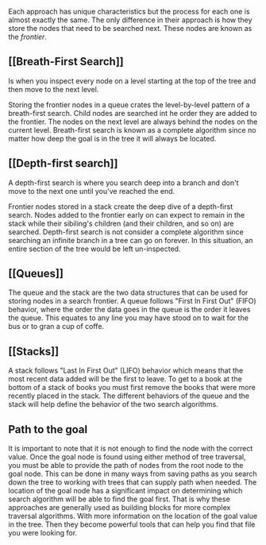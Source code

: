 Each approach has unique characteristics but the process for each one is almost exactly the same. The only difference in their approach is how they store the nodes that need to be searched next. These nodes are known as the *frontier*.
## [[Breath-First Search]]

Is when you inspect every node on a level starting at the top of the tree and then move to the next level.

Storing the frontier nodes in a queue crates the level-by-level pattern of a breath-first search. Child nodes are searched int he order they are added to the frontier. The nodes on the next level are always behind the nodes on the current level. Breath-first search is known as a complete algorithm since no matter how deep the goal is in the tree it will always be located.
## [[Depth-first search]]
A depth-first search is where you search deep into a branch and don't move to the next one until you've reached the end.

Frontier nodes stored in a stack create the deep dive of a depth-first search. Nodes added to the frontier early on can expect to remain in the stack while their sibiling's children (and their children, and so on) are searched. Depth-first search is not consider a complete algorithm since searching an infinite branch in a tree can go on forever. In this situation, an entire section of the tree would be left un-inspected.

## [[Queues]]
The queue and the stack are the two data structures that can be used for storing nodes in a search frontier. A queue follows "First In First Out" (FIFO) behavior, where the order the data goes in the queue is the order it leaves the queue. This equates to any line you may have stood on to wait for the bus or to gran a cup of coffe.

## [[Stacks]]
A stack follows "Last In First Out" (LIFO) behavior which means that the most recent data added will be the first to leave. To get to a book at the bottom of a stack of books you must first remove the books that were more recently placed in the stack. The different behaviors of the queue and the stack will help define the behavior of the two search algorithms.

## Path to the goal
It is important to note that it is not enough to find the node with the correct value. Once the goal node is found using either method of tree traversal, you must be able to provide the path of nodes from the root node to the goal node. This can be done in many ways from saving paths as you search down the tree to working with trees that can supply path when needed.
The location of the goal node has a significant impact on determining which search algorithm will be able to find the goal first. That is why these approaches are generally used as building blocks for more complex traversal algorithms. With more information on the location of the goal value in the tree. Then they become powerful tools that can help you find that file you were looking for.